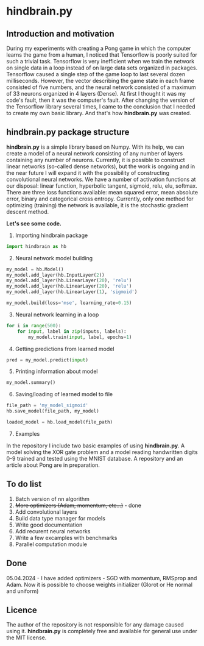 # hindbrain.py

## Introduction and motivation

During my experiments with creating a Pong game in which the computer learns the game from a human, I noticed that Tensorflow is poorly suited for such a trivial task.
Tensorflow is very inefficient when we train the network on single data in a loop instead of on large data sets organized in packages.
Tensorflow caused a single step of the game loop to last several dozen milliseconds.
However, the vector describing the game state in each frame consisted of five numbers, and the neural network consisted of a maximum of 33 neurons organized in 4 layers (Dense).
At first I thought it was my code's fault, then it was the computer's fault.
After changing the version of the Tensorflow library several times, I came to the conclusion that I needed to create my own basic library. And that's how **hindbrain.py** was created.

## hindbrain.py package structure

**hindbrain.py** is a simple library based on Numpy.
With its help, we can create a model of a neural network consisting of any number of layers containing any number of neurons.
Currently, it is possible to construct linear networks (so-called dense networks), but the work is ongoing and in the near future I will expand it with the possibility of constructing convolutional neural networks.
We have a number of activation functions at our disposal: linear function, hyperbolic tangent, sigmoid, relu, elu, softmax.
There are three loss functions available: mean squared error, mean absolute error, binary and categorical cross entropy.
Currently, only one method for optimizing (training) the network is available, it is the stochastic gradient descent method.

**Let's see some code.**

1. Importing hindbrain package

```python
import hindbrain as hb
```

2. Neural network model building

```python
my_model = hb.Model()
my_model.add_layer(hb.InputLayer(2))
my_model.add_layer(hb.LinearLayer(20), 'relu')
my_model.add_layer(hb.LinearLayer(20), 'relu')
my_model.add_layer(hb.LinearLayer(1), 'sigmoid')

my_model.build(loss='mse', learning_rate=0.15)
```

3. Neural network learning in a loop

```python
for i in range(500):
    for input, label in zip(inputs, labels):
        my_model.train(input, label, epochs=1)
```

4. Getting predictions from learned model

```python
pred = my_model.predict(input)
```

5. Printing information about model

```python
my_model.summary()
```

6. Saving/loading of learned model to file

```python
file_path = 'my_model_sigmoid'
hb.save_model(file_path, my_model)

loaded_model = hb.load_model(file_path)
```

7. Examples

In the repository I include two basic examples of using **hindbrain.py**.
A model solving the XOR gate problem and a model reading handwritten digits 0-9 trained and tested using the MNIST database.
A repository and an article about Pong are in preparation.

## To do list

1. Batch version of nn algorithm
2. <s>More optimizers (Adam, momentum, etc...)</s> - done
3. Add convolutional layers
4. Build data type manager for models
5. Write good documentation
6. Add recurent neural networks
7. Write a few excamples with benchmarks
8. Parallel computation module

## Done

05.04.2024 -    I have added optimizers - SGD with momentum, RMSprop and Adam.
                Now it is possible to choose weights initializer (Glorot or He normal and uniform)

## Licence

The author of the repository is not responsible for any damage caused using it.
**hindbrain.py** is completely free and available for general use under the MIT license.